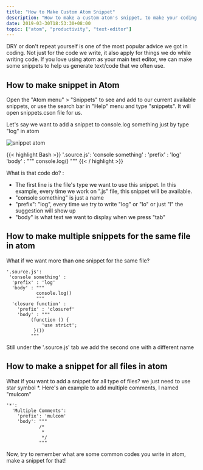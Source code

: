 ```yaml
---
title: "How to Make Custom Atom Snippet"
description: "How to make a custom atom's snippet, to make your coding time more productive"
date: 2019-03-30T18:53:30+08:00
topic: ["atom", "productivity", "text-editor"]
---
```


DRY or don't repeat yourself is one of the most popular advice we got in coding. Not just for the code we write, it also apply for things we do while writing code. If you love using atom as your main text editor, we can make some snippets to help us generate text/code that we often use.

## How to make snippet in Atom
Open the "Atom menu" > "Snippets" to see and add to our current available snippets, or use the search bar in "Help" menu and type "snippets". It will open snippets.cson file for us.

Let's say we want to add a snippet to console.log something just by type "log" in atom

![snippet atom](https://i.ibb.co/M2qzCK7/Screen-Shot-2019-03-30-at-7-03-47-PM.png)

{{< highlight Bash >}}
'.source.js':
 'console something' :
  'prefix' : 'log'
  'body' : """
           console.log()
           """ {{< / highlight >}}

What is that code do? :

- The first line is the file's type we want to use this snippet. In this example, every time we work on ".js" file, this snippet will be available.
- "console something" is just a name
- "prefix": "log", every time we try to write "log" or "lo" or just "l" the suggestion will show up
- "body" is what text we want to display when we press "tab"

## How to make multiple snippets for the same file in atom
What if we want more than one snippet for the same file?
```
'.source.js':
 'console something' :
  'prefix' : 'log'
  'body' : """
           console.log()
           """
  'closure function' :
    'prefix' : 'closuref'
    'body' : """
         (function () {
             'use strict';
          }())
         """
```

Still under the '.source.js' tab we add the second one with a different name         

## How to make a snippet for all files in atom
What if you want to add a snippet for all type of files? we just need to use star symbol *. Here's an example to add multiple comments, I named "mulcom"

```
'*':
  'Multiple Comments':
    'prefix': 'mulcom'
    'body': """
            /*
             *
             */
            """
```

Now, try to remember what are some common codes you write in atom, make a snippet for that!